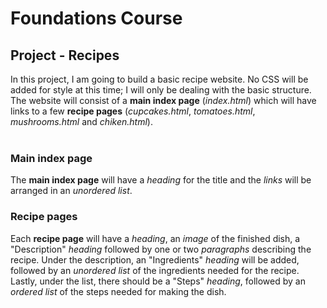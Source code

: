 # Foundations Course
## Project - Recipes
In this project, I am going to build a basic recipe website. No CSS will be added for style at this time; I will only be dealing with the basic structure.
<br>
The website will consist of a **main index page** (*index.html*) which will have links to a few **recipe pages** (*cupcakes.html*, *tomatoes.html*, *mushrooms.html* and *chiken.html*). 
<br>
<br>
### Main index page
The **main index page** will have a *heading* for the title and the *links* will be arranged in an *unordered list*.
<br>
### Recipe pages
Each **recipe page** will have a *heading*, an *image* of the finished dish, a "Description" *heading* followed by one or two *paragraphs* describing the recipe. Under the description, an "Ingredients" *heading* will be added, followed by an *unordered list* of the ingredients needed for the recipe. Lastly, under the list, there should be a "Steps" *heading*, followed by an *ordered list* of the steps needed for making the dish.
